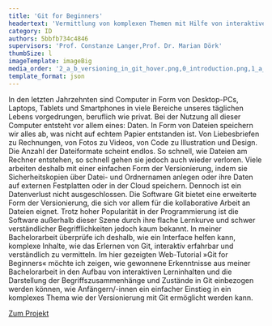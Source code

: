 ```yaml
---
title: 'Git for Beginners'
headertext: 'Vermittlung von komplexen Themen mit Hilfe von interaktiven Web-Tutorials am Beispiel der Versionierung mit Git'
category: ID
authors: 5bbfb734c4846
supervisors: 'Prof. Constanze Langer,Prof. Dr. Marian Dörk'
thumbSize: l
imageTemplate: imageBig
media_order: '2_a_b_versioning_in_git_hover.png,0_introduction.png,1_a_versioning_of_files_modify.png,2_a_b_versioning_in_git_hover.png,3_c_console.png,4_a_d_versioning_in_a_team.png,5_a_b_c_d_git_branches_console.png'
template_format: json
---
```


In den letzten Jahrzehnten sind Computer in Form von Desktop-PCs, Laptops, Tablets und Smartphones in viele Bereiche unseres täglichen Lebens vorgedrungen, beruflich wie privat. Bei der Nutzung all dieser Computer entsteht vor allem eines: Daten. In Form von Dateien speichern wir alles ab, was nicht auf echtem Papier entstanden ist. Von Liebesbriefen zu Rechnungen, von Fotos zu Videos, von Code zu Illustration und Design. Die Anzahl der Dateiformate scheint endlos. So schnell, wie Dateien am Rechner entstehen, so schnell gehen sie jedoch auch wieder verloren. Viele arbeiten deshalb mit einer einfachen Form der Versionierung, indem sie Sicherheitskopien über Datei- und Ordnernamen anlegen oder ihre Daten auf externen Festplatten oder in der Cloud speichern. Dennoch ist ein Datenverlust nicht ausgeschlossen. Die Software Git bietet eine erweiterte Form der Versionierung, die sich vor allem für die kollaborative Arbeit an Dateien eignet. Trotz hoher Popularität in der Programmierung ist die Software außerhalb dieser Szene durch ihre flache Lernkurve und schwer verständlicher Begrifflichkeiten jedoch kaum bekannt. In meiner Bachelorarbeit überprüfe ich deshalb, wie ein Interface helfen kann, komplexe Inhalte, wie das Erlernen von Git, interaktiv erfahrbar und verständlich zu vermitteln. Im hier gezeigten Web-Tutorial »Git for Beginners« möchte ich zeigen, wie gewonnene Erkenntnisse aus meiner Bachelorarbeit in den Aufbau von interaktiven Lerninhalten und die Darstellung der Begriffszusammenhänge und Zustände in Git einbezogen werden können, wie Anfängern/-innen ein einfacher Einstieg in ein komplexes Thema wie der Versionierung mit Git ermöglicht werden kann.

<a href="https://lennerd.github.io/git-for-beginners/" target="_blank">Zum Projekt</a>